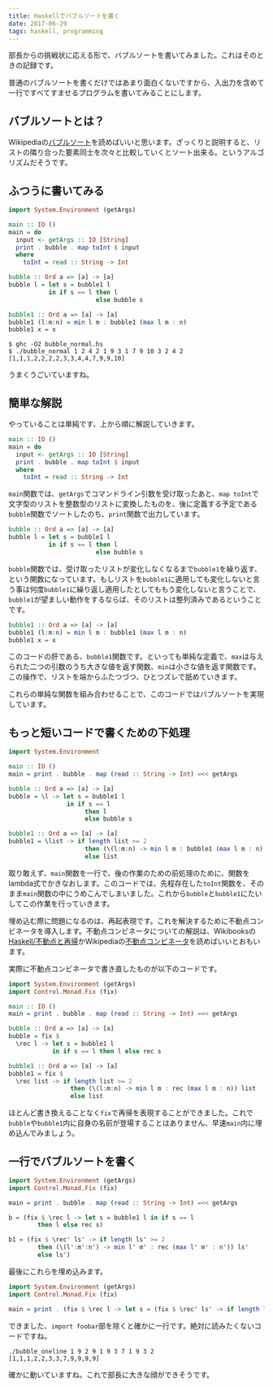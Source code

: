 ```yaml
---
title: Haskellでバブルソートを書く
date: 2017-06-29
tags: haskell, programming
---
```


部長からの挑戦状に応える形で、バブルソートを書いてみました。これはそのときの記録です。

普通のバブルソートを書くだけではあまり面白くないですから、入出力を含めて一行ですべてすませるプログラムを書いてみることにします。

<!--more-->

## バブルソートとは？
Wikipediaの[バブルソート](https://ja.wikipedia.org/wiki/%E3%83%90%E3%83%96%E3%83%AB%E3%82%BD%E3%83%BC%E3%83%88)を読めばいいと思います。ざっくりと説明すると、リストの隣り合った要素同士を次々と比較していくとソート出来る。というアルゴリズムだそうです。

## ふつうに書いてみる

```haskell
import System.Environment (getArgs)

main :: IO ()
main = do
  input <- getArgs :: IO [String]
  print . bubble . map toInt $ input
  where
    toInt = read :: String -> Int

bubble :: Ord a => [a] -> [a]
bubble l = let s = bubble1 l
           in if s == l then l 
                        else bubble s

bubble1 :: Ord a => [a] -> [a]
bubble1 (l:m:n) = min l m : bubble1 (max l m : n)
bubble1 x = x
```

```
$ ghc -O2 bubble_normal.hs
$ ./bubble_normal 1 2 4 2 1 9 3 1 7 9 10 3 2 4 2
[1,1,1,2,2,2,2,3,3,4,4,7,9,9,10]
```

うまくうごいていますね。

## 簡単な解説

やっていることは単純です、上から順に解説していきます。

```haskell
main :: IO ()
main = do
  input <- getArgs :: IO [String]
  print . bubble . map toInt $ input
  where
    toInt = read :: String -> Int
```

`main`関数では、`getArgs`でコマンドライン引数を受け取ったあと、`map toInt`で文字型のリストを整数型のリストに変換したものを、後に定義する予定である`bubble`関数でソートしたのち、`print`関数で出力しています。

```haskell
bubble :: Ord a => [a] -> [a]
bubble l = let s = bubble1 l
           in if s == l then l 
                        else bubble s
```

`bubble`関数では、受け取ったリストが変化しなくなるまで`bubble1`を繰り返す、という関数になっています。もしリストを`bubble1`に適用しても変化しないと言う事は何度`bubble1`に繰り返し適用したとしてももう変化しないと言うことで、`bubble1`が望ましい動作をするならば、そのリストは整列済みであるということです。

```haskell
bubble1 :: Ord a => [a] -> [a]
bubble1 (l:m:n) = min l m : bubble1 (max l m : n)
bubble1 x = x
```

このコードの肝である、`bubble1`関数です。といっても単純な定義で、`max`は与えられた二つの引数のうち大きな値を返す関数、`min`は小さな値を返す関数です。この操作で、リストを端からふたつづつ、ひとつズレで舐めていきます。

これらの単純な関数を組み合わせることで、このコードではバブルソートを実現しています。

## もっと短いコードで書くための下処理

```haskell
import System.Environment

main :: IO ()
main = print . bubble . map (read :: String -> Int) =<< getArgs

bubble :: Ord a => [a] -> [a]
bubble = \l -> let s = bubble1 l
                in if s == l 
                     then l 
                     else bubble s

bubble1 :: Ord a => [a] -> [a]
bubble1 = \list -> if length list >= 2 
                     then (\(l:m:n) -> min l m : bubble1 (max l m : n)) list
                     else list
```

取り敢えず、`main`関数を一行で、後の作業のための前処理のために、関数をlambda式でかきなおします。このコードでは、先程存在した`toInt`関数を、そのまま`main`関数の中にうめこんでしまいました。これから`bubble`と`bubble1`にたいしてこの作業を行っていきます。

埋め込む際に問題になるのは、再起表現です。これを解決するために不動点コンビネータを導入します。不動点コンビネータについての解説は、Wikibooksの[Haskell/不動点と再帰](https://ja.wikibooks.org/wiki/Haskell/%E4%B8%8D%E5%8B%95%E7%82%B9%E3%81%A8%E5%86%8D%E5%B8%B0)かWikipediaの[不動点コンビネータ](https://ja.wikipedia.org/wiki/%E4%B8%8D%E5%8B%95%E7%82%B9%E3%82%B3%E3%83%B3%E3%83%93%E3%83%8D%E3%83%BC%E3%82%BF)を読めばいいとおもいます。

実際に不動点コンビネータで書き直したものが以下のコードです。

```haskell
import System.Environment (getArgs)
import Control.Monad.Fix (fix)

main :: IO ()
main = print . bubble . map (read :: String -> Int) =<< getArgs

bubble :: Ord a => [a] -> [a]
bubble = fix $ 
  \rec l -> let s = bubble1 l
            in if s == l then l else rec s

bubble1 :: Ord a => [a] -> [a]
bubble1 = fix $ 
  \rec list -> if length list >= 2 
                 then (\(l:m:n) -> min l m : rec (max l m : n)) list
                 else list
```

ほとんど書き換えることなく`fix`で再帰を表現することができました。これで`bubble`や`bubble1`内に自身の名前が登場することはありません、早速`main`内に埋め込んでみましょう。

## 一行でバブルソートを書く

```haskell
import System.Environment (getArgs)
import Control.Monad.Fix (fix)

main = print . bubble . map (read :: String -> Int) =<< getArgs

b = (fix $ \rec l -> let s = bubble1 l in if s == l 
        then l else rec s)

b1 = (fix $ \rec' ls' -> if length ls' >= 2 
        then (\(l':m':n') -> min l' m' : rec (max l' m' : n')) ls' 
        else ls')
```

最後にこれらを埋め込みます。

```haskell
import System.Environment (getArgs)
import Control.Monad.Fix (fix)

main = print . (fix $ \rec l -> let s = (fix $ \rec' ls' -> if length ls' >= 2 then (\(l':m':n') -> min l' m' : rec (max l' m' : n')) ls' else ls') l in if s == l then l else rec s) . map (read :: String -> Int) =<< getArgs
```

できました、`import foobar`部を除くと確かに一行です。絶対に読みたくないコードですね。

```
./bubble_oneline 1 9 2 9 1 9 3 7 1 9 3 2
[1,1,1,2,2,3,3,7,9,9,9,9]
```

確かに動いていますね。これで部長に大きな顔ができそうです。


